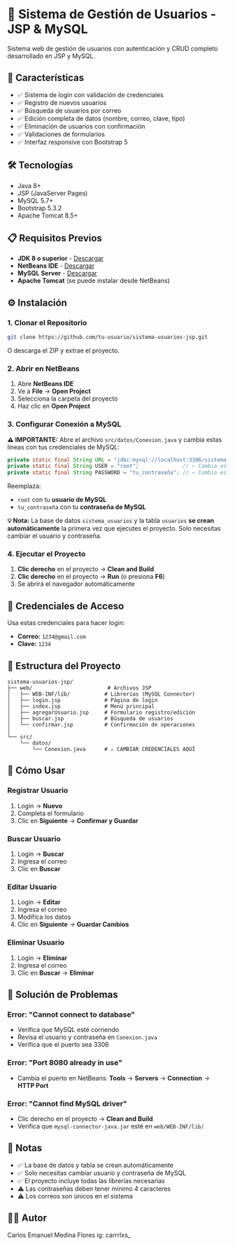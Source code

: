 # 🔐 Sistema de Gestión de Usuarios - JSP & MySQL

Sistema web de gestión de usuarios con autenticación y CRUD completo desarrollado en JSP y MySQL.

## 🚀 Características

- ✅ Sistema de login con validación de credenciales
- ✅ Registro de nuevos usuarios
- ✅ Búsqueda de usuarios por correo
- ✅ Edición completa de datos (nombre, correo, clave, tipo)
- ✅ Eliminación de usuarios con confirmación
- ✅ Validaciones de formularios
- ✅ Interfaz responsive con Bootstrap 5

## 🛠️ Tecnologías

- Java 8+
- JSP (JavaServer Pages)
- MySQL 5.7+
- Bootstrap 5.3.2
- Apache Tomcat 8.5+

## 📋 Requisitos Previos

- **JDK 8 o superior** - [Descargar](https://www.oracle.com/java/technologies/downloads/)
- **NetBeans IDE** - [Descargar](https://netbeans.apache.org/download/index.html)
- **MySQL Server** - [Descargar](https://dev.mysql.com/downloads/mysql/)
- **Apache Tomcat** (se puede instalar desde NetBeans)

## ⚙️ Instalación

### 1. Clonar el Repositorio

```bash
git clone https://github.com/tu-usuario/sistema-usuarios-jsp.git
```

O descarga el ZIP y extrae el proyecto.

### 2. Abrir en NetBeans

1. Abre **NetBeans IDE**
2. Ve a **File** → **Open Project**
3. Selecciona la carpeta del proyecto
4. Haz clic en **Open Project**

### 3. Configurar Conexión a MySQL

**⚠️ IMPORTANTE:** Abre el archivo `src/datos/Conexion.java` y cambia estas líneas con tus credenciales de MySQL:

```java
private static final String URL = "jdbc:mysql://localhost:3306/sistema_usuarios";
private static final String USER = "root";              // ← Cambia esto
private static final String PASSWORD = "tu_contraseña"; // ← Cambia esto
```

Reemplaza:
- `root` con tu **usuario de MySQL**
- `tu_contraseña` con tu **contraseña de MySQL**

**💡 Nota:** La base de datos `sistema_usuarios` y la tabla `usuarios` **se crean automáticamente** la primera vez que ejecutes el proyecto. Solo necesitas cambiar el usuario y contraseña.

### 4. Ejecutar el Proyecto

1. **Clic derecho** en el proyecto → **Clean and Build**
2. **Clic derecho** en el proyecto → **Run** (o presiona **F6**)
3. Se abrirá el navegador automáticamente

## 🔐 Credenciales de Acceso

Usa estas credenciales para hacer login:

- **Correo:** `1234@gmail.com`
- **Clave:** `1234`

## 📁 Estructura del Proyecto

```
sistema-usuarios-jsp/
├── web/                        # Archivos JSP
│   ├── WEB-INF/lib/           # Librerías (MySQL Connector)
│   ├── login.jsp              # Página de login
│   ├── index.jsp              # Menú principal
│   ├── agregarUsuario.jsp     # Formulario registro/edición
│   ├── buscar.jsp             # Búsqueda de usuarios
│   └── confirmar.jsp          # Confirmación de operaciones
│
└── src/
    └── datos/
        └── Conexion.java      # ⚠️ CAMBIAR CREDENCIALES AQUÍ
```

## 📖 Cómo Usar

### Registrar Usuario
1. Login → **Nuevo**
2. Completa el formulario
3. Clic en **Siguiente** → **Confirmar y Guardar**

### Buscar Usuario
1. Login → **Buscar**
2. Ingresa el correo
3. Clic en **Buscar**

### Editar Usuario
1. Login → **Editar**
2. Ingresa el correo
3. Modifica los datos
4. Clic en **Siguiente** → **Guardar Cambios**

### Eliminar Usuario
1. Login → **Eliminar**
2. Ingresa el correo
3. Clic en **Buscar** → **Eliminar**

## 🚨 Solución de Problemas

### Error: "Cannot connect to database"
- Verifica que MySQL esté corriendo
- Revisa el usuario y contraseña en `Conexion.java`
- Verifica que el puerto sea 3306

### Error: "Port 8080 already in use"
- Cambia el puerto en NetBeans: **Tools** → **Servers** → **Connection** → **HTTP Port**

### Error: "Cannot find MySQL driver"
- Clic derecho en el proyecto → **Clean and Build**
- Verifica que `mysql-connector-java.jar` esté en `web/WEB-INF/lib/`

## 📝 Notas

- ✅ La base de datos y tabla se crean automáticamente
- ✅ Solo necesitas cambiar usuario y contraseña de MySQL
- ✅ El proyecto incluye todas las librerías necesarias
- ⚠️ Las contraseñas deben tener mínimo 4 caracteres
- ⚠️ Los correos son únicos en el sistema

## 👨‍💻 Autor

Carlos Emanuel Medina Flores 
ig: carrrlxs_

